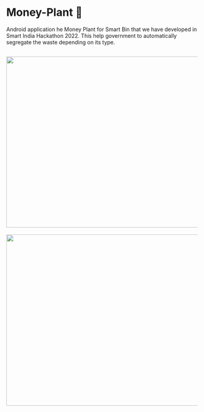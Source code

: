 # Money-Plant 🌱
Android application he Money Plant for Smart Bin that we have developed in Smart India Hackathon 2022. This  help government to automatically segregate the waste depending on its type.


<div align="left" >
  <h2> <img src = "https://github.com/manumishra12/Money-Plant-/blob/main/Website%20Video.gif" width = 800px height=450px> </h2>
</div>


<div float="right" width="400">
  <img align="left" height="450" width="800" src="Thumbnail.png">
</div>
